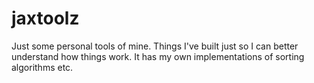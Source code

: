 # jaxtoolz
Just some personal tools of mine. Things I've built just so I can better understand how things work. It has my own implementations of sorting algorithms etc.
